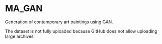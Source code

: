 # MA_GAN

Generation of contemporary art paintings using GAN.

The dataset is not fully uploaded because GitHub does not allow uploading large archives
